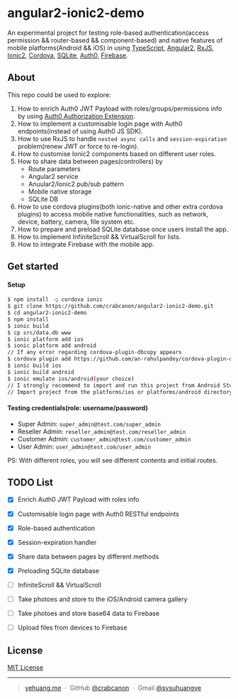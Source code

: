 # angular2-ionic2-demo

An experimental project for testing role-based authentication(access permission && router-based && component-based) and native features of mobile platforms(Android && iOS) in using [TypeScript](https://www.typescriptlang.org/), [Angular2](https://angular.io/), [RxJS](http://reactivex.io/), [Ionic2](http://ionicframework.com/), [Cordova](https://cordova.apache.org/), [SQLite](https://www.sqlite.org/), [Auth0](https://auth0.com/), [Firebase](https://firebase.google.com/).  

## About

This repo could be used to explore:

1. How to enrich Auth0 JWT Payload with roles/groups/permissions info by using [Auth0 Authorization Extension](https://auth0.com/docs/extensions/authorization-extension).
2. How to implement a customisable login page with Auth0 endpoints(instead of using Auth0 JS SDK).
3. How to use RxJS to handle `nested async calls` and `session-expiration` problem(renew JWT or force to re-login).
4. How to customise Ionic2 components based on different user roles.
5. How to share data between pages(controllers) by
    * Route parameters
    * Angular2 service
    * Anuular2/Ionic2 pub/sub pattern
    * Mobile native storage
    * SQLite DB
6. How to use cordova plugins(both ionic-native and other extra cordova plugins) to access mobile native functionalities, such as network, device, battery, camera, file system etc. 
7. How to prepare and preload SQLite database once users install the app.
8. How to implement InfiniteScroll && VirtualScroll for lists.
9. How to integrate Firebase with the mobile app.

## Get started

#### Setup 

```sh
$ npm install -g cordova ionic
$ git clone https://github.com/crabcanon/angular2-ionic2-demo.git
$ cd angular2-ionic2-demo
$ npm install
$ ionic build
$ cp src/data.db www
$ ionic platform add ios
$ ionic platform add android
// If any error regarding cordova-plugin-dbcopy appears
$ cordova plugin add https://github.com/an-rahulpandey/cordova-plugin-dbcopy.git --save 
$ ionic build ios
$ ionic build android
$ ionic emulate ios/android(your choice)
// I strongly recommend to import and run this project from Android Studio or Xcode instead of running `ionic emulate`.
// Import project from the platforms/ios or platforms/android directory.
```

#### Testing credentials(role: username/password)

* Super Admin: `super_admin@test.com/super_admin`
* Reseller Admin: `reseller_admin@test.com/reseller_admin`
* Customer Admin: `customer_admin@test.com/customer_admin`
* User Admin: `user_admin@test.com/user_admin`

PS: With different roles, you will see different contents and initial routes.

## TODO List

- [x] Enrich Auth0 JWT Payload with roles info
- [x] Customisable login page with Auth0 RESTful endpoints
- [x] Role-based authentication
- [x] Session-expiration handler
- [x] Share data between pages by different methods
- [x] Preloading SQLite database
- [ ] InfiniteScroll && VirtualScroll
- [ ] Take photoes and store to the iOS/Android camera gallery
- [ ] Take photoes and store base64 data to Firebase
- [ ] Upload files from devices to Firebase 


## License

[MIT License](http://choosealicense.com/licenses/mit/)

---

> [yehuang.me](https://yehuang.me) &nbsp;&middot;&nbsp;
> GitHub [@crabcanon](https://github.com/crabcanon) &nbsp;&middot;&nbsp;
> Gmail [@sysuhuangye](<mailto:sysuhuangye@gmail.com>)  
